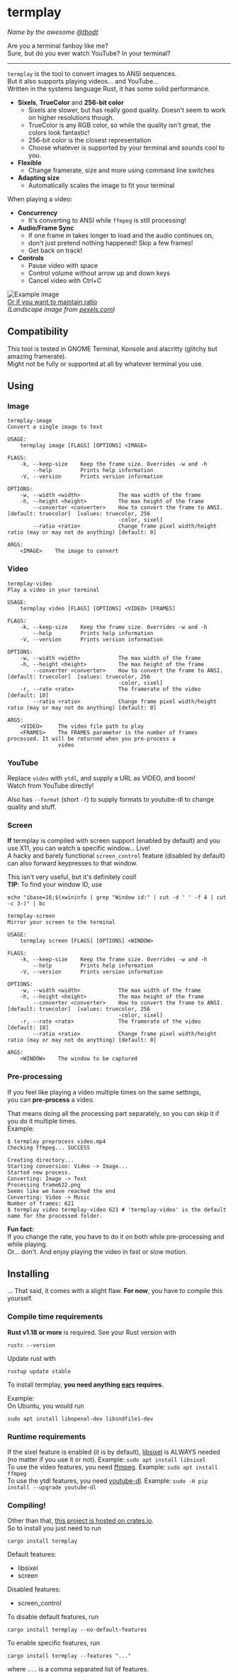 # termplay
*Name by the awesome [@tbodt](https://github.com/tbodt)*

Are you a terminal fanboy like me?  
Sure, but do you ever watch YouTube? In your terminal?

----------------------------------------------------

`termplay` is the tool to convert images to ANSI sequences.  
But it also supports playing videos... and YouTube...  
Written in the systems language Rust, it has some solid performance.

  - **Sixels**, **TrueColor** and **256-bit color**
    - Sixels are slower, but has really good quality. Doesn't seem to work on higher resolutions though.
    - TrueColor is any RGB color, so while the quality isn't great, the colors look fantastic!
    - 256-bit color is the closest representation
    - Choose whatever is supported by your terminal and sounds cool to you.
  - **Flexible**
    - Change framerate, size and more using command line switches
  - **Adapting size**
    - Automatically scales the image to fit your terminal

When playing a video:  
  - **Concurrency**
    - It's converting to ANSI while `ffmpeg` is still processing!
  - **Audio/Frame Sync**
    - If one frame in takes longer to load and the audio continues on,
    - don't just pretend nothing happened! Skip a few frames!
    - Get back on track!
  - **Controls**
    - Pause video with space
    - Control volume without arrow up and down keys
    - Cancel video with Ctrl+C

![Example image](http://i.imgur.com/dKzlbg0.png)  
[Or if you want to maintain ratio](http://i.imgur.com/jItzR8T.png)  
*(Landscape image from [pexels.com](https://www.pexels.com/photo/snow-capped-mountains-under-blue-sky-and-white-clouds-115045/))*

## Compatibility

This tool is tested in GNOME Terminal, Konsole and alacritty (glitchy but amazing framerate).  
Might not be fully or supported at all by whatever terminal you use.

## Using

### Image

```
termplay-image 
Convert a single image to text

USAGE:
    termplay image [FLAGS] [OPTIONS] <IMAGE>

FLAGS:
    -k, --keep-size    Keep the frame size. Overrides -w and -h
        --help         Prints help information
    -V, --version      Prints version information

OPTIONS:
    -w, --width <width>            The max width of the frame
    -h, --height <height>          The max height of the frame
        --converter <converter>    How to convert the frame to ANSI. [default: truecolor]  [values: truecolor, 256
                                   -color, sixel]
        --ratio <ratio>            Change frame pixel width/height ratio (may or may not do anything) [default: 0]

ARGS:
    <IMAGE>    The image to convert
```

### Video

```
termplay-video 
Play a video in your terminal

USAGE:
    termplay video [FLAGS] [OPTIONS] <VIDEO> [FRAMES]

FLAGS:
    -k, --keep-size    Keep the frame size. Overrides -w and -h
        --help         Prints help information
    -V, --version      Prints version information

OPTIONS:
    -w, --width <width>            The max width of the frame
    -h, --height <height>          The max height of the frame
        --converter <converter>    How to convert the frame to ANSI. [default: truecolor]  [values: truecolor, 256
                                   -color, sixel]
    -r, --rate <rate>              The framerate of the video [default: 10]
        --ratio <ratio>            Change frame pixel width/height ratio (may or may not do anything) [default: 0]

ARGS:
    <VIDEO>     The video file path to play
    <FRAMES>    The FRAMES parameter is the number of frames processed. It will be returned when you pre-process a
                video
```

### YouTube

Replace `video` with `ytdl`, and supply a URL as VIDEO, and boom!  
Watch from YouTube directly!

Also has `--format` (short `-f`) to supply formats to youtube-dl to change quality and stuff.

### Screen

**If** termplay is compiled with screen support (enabled by default) and you use X11, you can watch a specific window... Live!  
A hacky and barely functional `screen_control` feature (disabled by default) can also forward keypresses to that window.  

This isn't very useful, but it's definitely cool!  
**TIP**: To find your window ID, use
```
echo "ibase=16;$(xwininfo | grep "Window id:" | cut -d ' ' -f 4 | cut -c 3-)" | bc
```

```
termplay-screen 
Mirror your screen to the terminal

USAGE:
    termplay screen [FLAGS] [OPTIONS] <WINDOW>

FLAGS:
    -k, --keep-size    Keep the frame size. Overrides -w and -h
        --help         Prints help information
    -V, --version      Prints version information

OPTIONS:
    -w, --width <width>            The max width of the frame
    -h, --height <height>          The max height of the frame
        --converter <converter>    How to convert the frame to ANSI. [default: truecolor]  [values: truecolor, 256
                                   -color, sixel]
    -r, --rate <rate>              The framerate of the video [default: 10]
        --ratio <ratio>            Change frame pixel width/height ratio (may or may not do anything) [default: 0]

ARGS:
    <WINDOW>    The window to be captured
```

### Pre-processing

If you feel like playing a video multiple times on the same settings,  
you can **pre-process** a video.

That means doing all the processing part separately, so you can skip it if you do it multiple times.  
Example:
```
$ termplay preprocess video.mp4
Checking ffmpeg... SUCCESS

Creating directory...
Starting conversion: Video -> Image...
Started new process.
Converting: Image -> Text
Processing frame622.png
Seems like we have reached the end
Converting: Video -> Music
Number of frames: 621
$ termplay video termplay-video 621 # 'termplay-video' is the default name for the processed folder.
```

**Fun fact:**  
If you change the rate, you have to do it on both while pre-processing and while playing.  
Or... don't. And enjoy playing the video in fast or slow motion.

## Installing

... That said, it comes with a slight flaw. **For now**, you have to compile this yourself.  

### Compile time requirements

**Rust v1.18 or more** is required. See your Rust version with
```
rustc --version
```
Update rust with
```
rustup update stable
```

To install termplay, **you need anything [ears](https://github.com/jhasse/ears) requires.**  

Example:  
On Ubuntu, you would run
```
sudo apt install libopenal-dev libsndfile1-dev
```

### Runtime requirements

If the sixel feature is enabled (it is by default),
[libsixel](https://github.com/saitoha/libsixel) is ALWAYS needed (no matter if you use it or not).
Example: `sudo apt install libsixel`  
To use the video features, you need [ffmpeg](https://ffmpeg.org/). Example: `sudo apt install ffmpeg`  
To use the ytdl features, you need [youtube-dl](https://github.com/rg3/youtube-dl/). Example: `sudo -H pip install --upgrade youtube-dl`  

### Compiling!

Other than that, [this project is hosted on crates.io](https://crates.io/crates/termplay).  
So to install you just need to run
```
cargo install termplay
```

Default features:

  - libsixel
  - screen

Disabled features:

  - screen_control

To disable default features, run  

```
cargo install termplay --no-default-features
```

To enable specific features, run  
```
cargo install termplay --features "..."
```
where `...` is a comma separated list of features.

